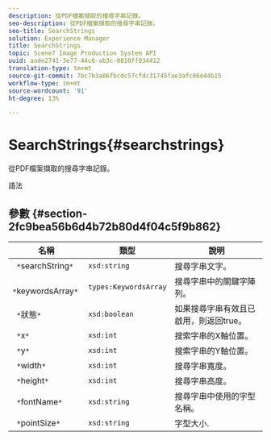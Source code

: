 ```yaml
---
description: 從PDF檔案擷取的搜尋字串記錄。
seo-description: 從PDF檔案擷取的搜尋字串記錄。
seo-title: SearchStrings
solution: Experience Manager
title: SearchStrings
topic: Scene7 Image Production System API
uuid: aade2741-3e77-44c6-ab3c-0810ff034412
translation-type: tm+mt
source-git-commit: 7bc7b3a86fbcdc57cfdc31745fae3afc06e44b15
workflow-type: tm+mt
source-wordcount: '91'
ht-degree: 13%

---
```



# SearchStrings{#searchstrings}

從PDF檔案擷取的搜尋字串記錄。

語法

## 參數 {#section-2fc9bea56b6d4b72b80d4f04c5f9b862}

| 名稱 | 類型 | 說明 |
|---|---|---|
| ` *`searchString`*` | `xsd:string` | 搜尋字串文字。 |
| ` *`keywordsArray`*` | `types:KeywordsArray` | 搜尋字串中的關鍵字陣列。 |
| ` *`狀態`*` | `xsd:boolean` | 如果搜尋字串有效且已啟用，則返回true。 |
| ` *`x`*` | `xsd:int` | 搜索字串的X軸位置。 |
| ` *`y`*` | `xsd:int` | 搜索字串的Y軸位置。 |
| ` *`width`*` | `xsd:int` | 搜尋字串寬度。 |
| ` *`height`*` | `xsd:int` | 搜尋字串高度。 |
| ` *`fontName`*` | `xsd:string` | 搜尋字串中使用的字型名稱。 |
| ` *`pointSize`*` | `xsd:string` | 字型大小. |


